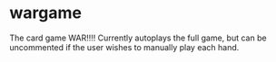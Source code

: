 # wargame
The card game WAR!!!! Currently autoplays the full game, but can be uncommented if the user wishes to manually play each hand. 
